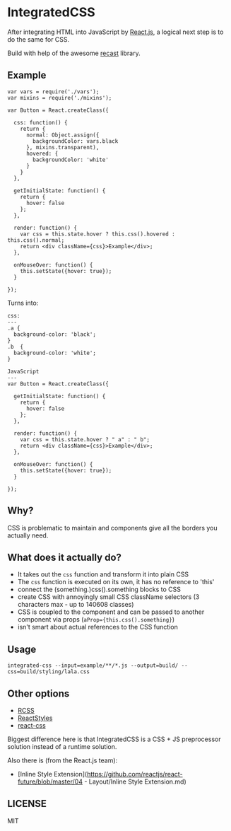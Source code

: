 IntegratedCSS
=============

After integrating HTML into JavaScript by [React.js][], a logical next step is
to do the same for CSS.

Build with help of the awesome [recast][] library.

Example
-------

```
var vars = require('./vars');
var mixins = require('./mixins');

var Button = React.createClass({

  css: function() {
    return {
      normal: Object.assign({
        backgroundColor: vars.black
      }, mixins.transparent),
      hovered: {
        backgroundColor: 'white'
      }
    }
  },

  getInitialState: function() {
    return {
      hover: false
    };
  },

  render: function() {
    var css = this.state.hover ? this.css().hovered : this.css().normal;
    return <div className={css}>Example</div>;
  },

  onMouseOver: function() {
    this.setState({hover: true});
  }

});
```

Turns into:

```
css:
---
.a {
  background-color: 'black';
}
.b  {
  background-color: 'white';
}

JavaScript
---
var Button = React.createClass({

  getInitialState: function() {
    return {
      hover: false
    };
  },

  render: function() {
    var css = this.state.hover ? " a" : " b";
    return <div className={css}>Example</div>;
  },

  onMouseOver: function() {
    this.setState({hover: true});
  }

});
```

Why?
---
CSS is problematic to maintain and components give all the borders you actually need.

What does it actually do?
-------------------------

- It takes out the ``css`` function and transform it into plain CSS
- The ``css`` function is executed on its own, it has no reference to 'this'
- connect the (something.)css().something blocks to CSS
- create CSS with annoyingly small CSS className selectors (3 characters max - up to 140608 classes)
- CSS is coupled to the component and can be passed to another component via props (``aProp={this.css().something}``)
- isn't smart about actual references to the CSS function

Usage
---

```
integrated-css --input=example/**/*.js --output=build/ --css=build/styling/lala.css
```

Other options
---
- [RCSS](https://github.com/chenglou/rcss)
- [ReactStyles](https://github.com/hedgerwang/react-styles)
- [react-css](https://github.com/elierotenberg/react-css)

Biggest difference here is that IntegratedCSS is a CSS + JS preprocessor solution instead of a runtime solution.

Also there is (from the React.js team):
- [Inline Style Extension](https://github.com/reactjs/react-future/blob/master/04 - Layout/Inline Style Extension.md)

LICENSE
-------

MIT

[React.js]: http://github.com/facebook/react
[recast]: http://github.com/benjamn/recast
